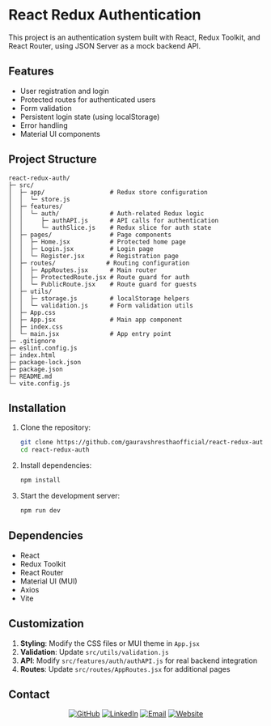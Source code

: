 # React Redux Authentication

This project is an authentication system built with React, Redux Toolkit, and React Router, using JSON Server as a mock backend API.

## Features

- User registration and login
- Protected routes for authenticated users
- Form validation
- Persistent login state (using localStorage)
- Error handling
- Material UI components

## Project Structure

```
react-redux-auth/
├─ src/
│  ├─ app/                  # Redux store configuration
│  │  └─ store.js
│  ├─ features/
│  │  └─ auth/              # Auth-related Redux logic
│  │     ├─ authAPI.js      # API calls for authentication
│  │     └─ authSlice.js    # Redux slice for auth state
│  ├─ pages/                # Page components
│  │  ├─ Home.jsx           # Protected home page
│  │  ├─ Login.jsx          # Login page
│  │  └─ Register.jsx       # Registration page
│  ├─ routes/              # Routing configuration
│  │  ├─ AppRoutes.jsx      # Main router
│  │  ├─ ProtectedRoute.jsx # Route guard for auth
│  │  └─ PublicRoute.jsx    # Route guard for guests
│  ├─ utils/
│  │  ├─ storage.js         # localStorage helpers
│  │  └─ validation.js      # Form validation utils
│  ├─ App.css
│  ├─ App.jsx               # Main app component
│  ├─ index.css
│  └─ main.jsx              # App entry point
├─ .gitignore
├─ eslint.config.js
├─ index.html
├─ package-lock.json
├─ package.json
├─ README.md
└─ vite.config.js
```

## Installation

1. Clone the repository:

   ```bash
   git clone https://github.com/gauravshresthaofficial/react-redux-auth.git
   cd react-redux-auth
   ```

2. Install dependencies:

   ```bash
   npm install
   ```

3. Start the development server:

   ```bash
   npm run dev
   ```

## Dependencies

- React
- Redux Toolkit
- React Router
- Material UI (MUI)
- Axios
- Vite

## Customization

1. **Styling**: Modify the CSS files or MUI theme in `App.jsx`
2. **Validation**: Update `src/utils/validation.js`
3. **API**: Modify `src/features/auth/authAPI.js` for real backend integration
4. **Routes**: Update `src/routes/AppRoutes.jsx` for additional pages

## Contact

<div align="center">

[![GitHub](https://img.shields.io/badge/GitHub-100000?style=for-the-badge&logo=github&logoColor=white)](https://github.com/gauravshresthaofficial) [![LinkedIn](https://img.shields.io/badge/LinkedIn-0077B5?style=for-the-badge&logo=linkedin&logoColor=white)](https://www.linkedin.com/in/gauravshresthaofficial/) [![Email](https://img.shields.io/badge/Email-D14836?style=for-the-badge&logo=gmail&logoColor=white)](mailto:imgauravshrestha@gmail.com) [![Website](https://img.shields.io/badge/Website-000000?style=for-the-badge&logo=About.me&logoColor=white)](https://www.shresthagaurav.com/)

</div>
